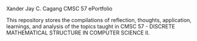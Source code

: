 Xander Jay C. Cagang
CMSC 57 ePortfolio

This repository stores the compilations of reflection, thoughts, application, learnings, and analysis of the topics taught in CMSC 57 - DISCRETE MATHEMATICAL STRUCTURE IN COMPUTER SCIENCE II.
